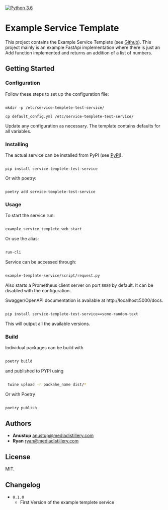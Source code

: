 [![Python 3.6](https://img.shields.io/badge/python-3.6-blue.svg)](https://www.python.org/downloads/release/python-3614/)

#  Example Service Template

This project contains the Example Service Templete (see [Github](https://github.com/mediadistillery/ExampleTemplateService.git)).
This project mainly is an example FastApi implementation where there is just an Add function implemented and returns an addition of a list of numbers. 

## Getting Started

### Configuration

Follow these steps to set up the configuration file:

```shell

mkdir -p /etc/service-templete-test-service/

cp default_config.yml /etc/service-templete-test-service/

```

Update any configuration as necessary. The template contains defaults for all variables.

### Installing

The actual service can be installed from PyPI (see [PyPI](https://pypi.org/)).

```shell

pip install service-templete-test-service

```

Or with poetry:

```shell

poetry add service-templete-test-service

```

### Usage

To start the service run:

```bash

example_service_templete_web_start

```

Or use the alias:

```bash

run-cli

```

Service can be accessed through:

```bash

example-template-service/script/request.py

```

Also starts a Prometheus client server on port `8080` by default. It can be disabled with the configuration.

Swagger/OpenAPI documentation is available at http://localhost:5000/docs.




```bash

pip install service-templete-test-service==some-random-text

```

This will output all the available versions.

### Build

Individual packages can be build with

```bash

poetry build

```
and published to PYPI using
```bash

 twine upload -r packahe_name dist/*

```

Or with Poetry

```bash

poetry publish

```

## Authors

* **Anustup** anustup@mediadistillery.com
* **Ryan** ryan@mediadistillery.com


## License

MIT.

## Changelog

* `0.1.0`
    * First Version of the example templete service

    




